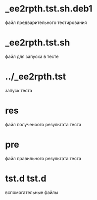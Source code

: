 # _ee2rpth.tst.sh.deb1

файл предварительного тестирования

# _ee2rpth.tst.sh

файл для запуска в тесте

# ../_ee2rpth.tst

запуск теста

# res

файл полученоого результата теста 

# pre

файл правильного результата теста 

# tst.d tst.d

вспомогательные файлы